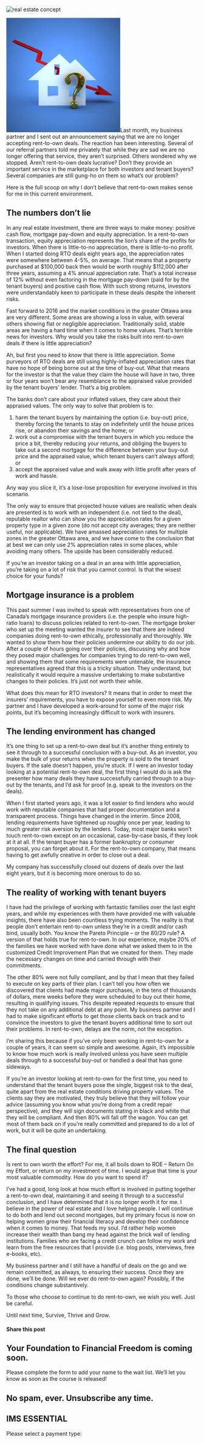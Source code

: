 ![real estate concept](https://yourfinanciallaunchpad.com/wp-content/uploads/elementor/thumbs/real-estate-concept-3-1412311-640x640-qdc6cpthe1jg09nepcheyd0ymqwyqy89x64timb4aw.jpg "real-estate-concept-3-1412311-640×640")

![real-estate-concept-3-1412311-640x640](attachments/real-estate-concept-3-1412311-640x640-300x300.jpg)Last month, my business partner and I sent out an announcement saying that we are no longer accepting rent-to-own deals. The reaction has been interesting. Several of our referral partners told me privately that while they are sad we are no longer offering that service, they aren’t surprised. Others wondered why we stopped. Aren’t rent-to-own deals lucrative? Don’t they provide an important service in the marketplace for both investors and tenant buyers? Several companies are still gung-ho on them so what’s our problem?

Here is the full scoop on why I don’t believe that rent-to-own makes sense for me in this current environment.

## The numbers don’t lie

In any real estate investment, there are three ways to make money: positive cash flow, mortgage pay-down and equity appreciation. In a rent-to-own transaction, equity appreciation represents the lion’s share of the profits for investors. When there is little-to-no appreciation, there is little-to-no profit. When I started doing RTO deals eight years ago, the appreciation rates were somewhere between 4-5%, on average. That means that a property purchased at $100,000 back then would be worth roughly $112,000 after three years, assuming a 4% annual appreciation rate. That’s a total increase of 12% without even factoring in the mortgage pay-down (paid for by the tenant buyers) and positive cash flow. With such strong returns, investors were understandably keen to participate in these deals despite the inherent risks.

Fast forward to 2016 and the market conditions in the greater Ottawa area are very different. Some areas are showing a loss in value, with several others showing flat or negligible appreciation. Traditionally solid, stable areas are having a hard time when it comes to home values. That’s terrible news for investors. Why would you take the risks built into rent-to-own deals if there is little appreciation?

Ah, but first you need to *know* that there is little appreciation. Some purveyors of RTO deals are still using highly-inflated appreciation rates that have no hope of being borne out at the time of buy-out. What that means for the investor is that the value they claim the house will have in two, three or four years won’t bear any resemblance to the appraised value provided by the tenant buyers’ lender. That’s a big problem.

The banks don’t care about your inflated values, they care about their appraised values. The only way to solve that problem is to:

1. harm the tenant buyers by maintaining the option (i.e. buy-out) price, thereby forcing the tenants to stay on indefinitely until the house prices rise, or abandon their savings and the home; or
2. work out a compromise with the tenant buyers in which you reduce the price a bit, thereby reducing your returns, and obliging the buyers to take out a second mortgage for the difference between your buy-out price and the appraised value, which tenant buyers can’t always afford; or
3. accept the appraised value and walk away with little profit after years of work and hassle.

Any way you slice it, it’s a lose-lose proposition for everyone involved in this scenario.

The only way to ensure that projected house values are realistic when deals are presented is to work with an independent (i.e. not tied to the deal), reputable realtor who can show you the appreciation rates for a given property type in a given zone (do not accept city averages; they are neither useful, nor applicable). We have amassed appreciation rates for multiple zones in the greater Ottawa area, and we have come to the conclusion that at best we can only use 2% appreciation rates in some places, while avoiding many others. The upside has been considerably reduced.

If you’re an investor taking on a deal in an area with little appreciation, you’re taking on a lot of risk that you cannot control. Is that the wisest choice for your funds?

## Mortgage insurance is a problem

This past summer I was invited to speak with representatives from one of Canada’s mortgage insurance providers (i.e. the people who insure high-ratio loans) to discuss policies related to rent-to-own. The mortgage broker who set up the meeting wanted the insurer to see that there are indeed companies doing rent-to-own ethically, professionally and thoroughly. We wanted to show them how their policies undermine our ability to do our job. After a couple of hours going over their policies, discussing why and how they posed major challenges for companies trying to do rent-to-own well, and showing them that some requirements were untenable, the insurance representatives agreed that this is a tricky situation. They understand, but realistically it would require a massive undertaking to make substantive changes to their policies. It’s just not worth their while.

What does this mean for RTO investors? It means that in order to meet the insurers’ requirements, you have to expose yourself to even more risk. My partner and I have developed a work-around for some of the major risk points, but it’s becoming increasingly difficult to work with insurers.

## The lending environment has changed

It’s one thing to set up a rent-to-own deal but it’s another thing entirely to see it through to a successful conclusion with a buy-out. As an investor, you make the bulk of your returns when the property is sold to the tenant buyers. If the sale doesn’t happen, you’re stuck. If I were an investor today looking at a potential rent-to-own deal, the first thing I would do is ask the presenter how many deals they have successfully carried through to a buy-out by the tenants, and I’d ask for proof (e.g. speak to the investors on the deals).

When I first started years ago, it was a lot easier to find lenders who would work with reputable companies that had proper documentation and a transparent process. Things have changed in the interim. Since 2008, lending requirements have tightened up roughly once per year, leading to much greater risk aversion by the lenders. Today, most major banks won’t touch rent-to-own except on an occasional, case-by-case basis, if they look at it at all. If the tenant buyer has a former bankruptcy or consumer proposal, you can forget about it. For the rent-to-own company, that means having to get awfully creative in order to close out a deal.

My company has successfully closed out dozens of deals over the last eight years, but it is becoming more onerous to do so.

## The reality of working with tenant buyers

I have had the privilege of working with fantastic families over the last eight years, and while my experiences with them have provided me with valuable insights, there have also been countless trying moments. The reality is that people don’t entertain rent-to-own unless they’re in a credit and/or cash bind, usually both. You know the Pareto Principle – or the 80/20 rule? A version of that holds true for rent-to-own. In our experience, maybe 20% of the families we have worked with have done what we asked them to in the customized Credit Improvement Plan that we created for them. They made the necessary changes on time and carried through with their commitments.

The other 80% were not fully compliant, and by that I mean that they failed to execute on key parts of their plan. I can’t tell you how often we discovered that clients had made major purchases, in the tens of thousands of dollars, mere weeks before they were scheduled to buy out their home, resulting in qualifying issues. This despite repeated requests to ensure that they not take on any additional debt at any point. My business partner and I had to make significant efforts to get those clients back on track and to convince the investors to give the tenant buyers additional time to sort out their problems. In rent-to-own, delays are the norm, not the exception.

I’m sharing this because if you’ve only been working in rent-to-own for a couple of years, it can seem so simple and awesome. Again, it’s impossible to know how much work is really involved unless you have seen multiple deals through to a successful buy-out or handled a deal that has gone sideways.

If you’re an investor looking at rent-to-own for the first time, you need to understand that the tenant buyers pose the single, biggest risk to the deal, quite apart from the real estate conditions driving property values. The clients say they are motivated, they truly believe that they will follow your advice (assuming you know what you’re doing from a credit repair perspective), and they will sign documents stating in black and white that they will be compliant. And then 80% will fall off the wagon. You can get most of them back on if you’re really committed and prepared to do a lot of work, but it will be quite an undertaking.

## The final question

Is rent to own worth the effort? For me, it all boils down to ROE – Return On my Effort, or return on my investment of time. I would argue that time is your most valuable commodity. How do you want to spend it?

I’ve had a good, long look at how much effort is involved in putting together a rent-to-own deal, maintaining it and seeing it through to a successful conclusion, and I have determined that it is no longer worth it for me. I believe in the power of real estate and I love helping people. I will continue to do both and lend out second mortgages, but my primary focus is now on helping women grow their financial literacy and develop their confidence when it comes to money. That feeds my soul. I’d rather help women increase their wealth than bang my head against the brick wall of lending institutions. Families who are facing a credit crunch can follow my work and learn from the free resources that I provide (i.e. blog posts, interviews, free e-books, etc).

My business partner and I still have a handful of deals on the go and we remain committed, as always, to ensuring their success. Once they are done, we’ll be done. Will we ever do rent-to-own again? Possibly, if the conditions change substantively.

To those who choose to continue to do rent-to-own, we wish you well. Just be careful.

Until next time, Survive, Thrive and Grow.

#### Share this post

## Your Foundation to Financial Freedom is coming soon.

Please complete the form to add your name to the wait list. We’ll let you know as soon as the course is released!

## No spam, ever. Unsubscribe any time.

## IMS ESSENTIAL

Please select a payment type: